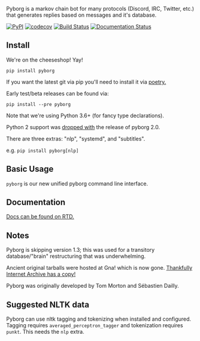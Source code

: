 ﻿Pyborg is a markov chain bot for many protocols (Discord, IRC, Twitter, etc.) that generates replies based on messages and it's database.

[![PyPI](https://img.shields.io/pypi/v/pyborg)](https://pypi.org/project/pyborg/)
[![codecov](https://codecov.io/gh/jrabbit/pyborg-1up/branch/dev/graph/badge.svg)](https://codecov.io/gh/jrabbit/pyborg-1up)
[![Build Status](https://travis-ci.com/jrabbit/pyborg-1up.svg?branch=dev)](https://travis-ci.com/jrabbit/pyborg-1up)
[![Documentation Status](https://readthedocs.org/projects/pyborg/badge/?version=latest)](https://pyborg.readthedocs.io/en/latest/?badge=latest)

Install
--------
We're on the cheeseshop! Yay!

`pip install pyborg`

If you want the latest git via pip you'll need to install it via [poetry.](https://python-poetry.org/docs/)

Early test/beta releases can be found via:

`pip install --pre pyborg`


Note that we're using Python 3.6+ (for fancy type declarations).

Python 2 support was [dropped with](https://pythonclock.org/) the release of pyborg 2.0.


There are three extras: "nlp", "systemd", and "subtitles". 

e.g. `pip install pyborg[nlp]`


Basic Usage
-----------

`pyborg` is our new unified pyborg command line interface.


Documentation
-------------

[Docs can be found on RTD.](http://pyborg.readthedocs.io/en/latest/)


Notes
-----

Pyborg is skipping version 1.3; this was used for a transitory database/"brain" restructuring that was underwhelming. 

Ancient original tarballs were hosted at Gna! which is now gone. [Thankfully Internet Archive has a copy!](https://web.archive.org/web/20170225141934/http://download.gna.org/pyborg/) 

Pyborg was originally developed by Tom Morton and Sébastien Dailly.


Suggested NLTK data
-------------------

Pyborg can use nltk tagging and tokenizing when installed and configured. Tagging requires `averaged_perceptron_tagger` and tokenization requires `punkt`. This needs the `nlp` extra.
